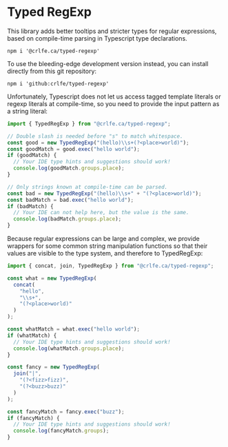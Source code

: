 # Typed RegExp

This library adds better tooltips and stricter types for regular expressions,
based on compile-time parsing in Typescript type declarations.

```Shell
npm i '@crlfe.ca/typed-regexp'
```

To use the bleeding-edge development version instead, you can install
directly from this git repository:

```Shell
npm i 'github:crlfe/typed-regexp'
```

Unfortunately, Typescript does not let us access tagged template literals or
regexp literals at compile-time, so you need to provide the input pattern as
a string literal:

```TypeScript
import { TypedRegExp } from "@crlfe.ca/typed-regexp";

// Double slash is needed before "s" to match whitespace.
const good = new TypedRegExp("(hello)\\s+(?<place>world)");
const goodMatch = good.exec("hello world");
if (goodMatch) {
  // Your IDE type hints and suggestions should work!
  console.log(goodMatch.groups.place);
}

// Only strings known at compile-time can be parsed.
const bad = new TypedRegExp("(hello)\\s+" + "(?<place>world)");
const badMatch = bad.exec("hello world");
if (badMatch) {
  // Your IDE can not help here, but the value is the same.
  console.log(badMatch.groups.place);
}
```

Because regular expressions can be large and complex, we provide wrappers
for some common string manipulation functions so that their values are
visible to the type system, and therefore to TypedRegExp:

```TypeScript
import { concat, join, TypedRegExp } from "@crlfe.ca/typed-regexp";

const what = new TypedRegExp(
  concat(
    "hello",
    "\\s+",
    "(?<place>world)"
  )
);

const whatMatch = what.exec("hello world");
if (whatMatch) {
  // Your IDE type hints and suggestions should work!
  console.log(whatMatch.groups.place);
}

const fancy = new TypedRegExp(
  join("|",
    "(?<fizz>fizz)",
    "(?<buzz>buzz)"
  )
);

const fancyMatch = fancy.exec("buzz");
if (fancyMatch) {
  // Your IDE type hints and suggestions should work!
  console.log(fancyMatch.groups);
}
```
